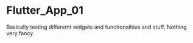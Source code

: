 # Flutter_App_01
Basically testing differemt widgets and functionalities and stuff.
Nothing very fancy.
